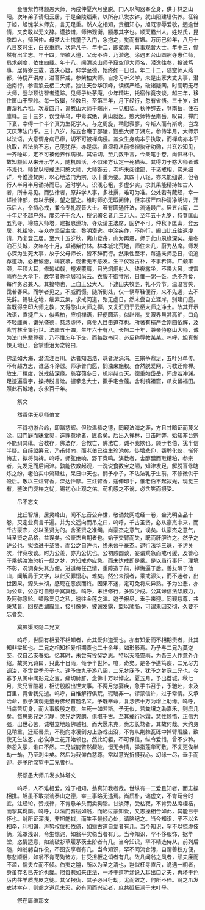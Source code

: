 <!-- { "loadSidebar": true } -->
　　金陵紫竹林颛愚大师，丙戌仲夏六月坐脱。门人以陶器奉全身，供于林之山阳。次年弟子请归云居，于是金陵缁素，以所存爪发衣钵，就山阳建塔供养。征铭于旭，旭愧学未师安，言无足重。然人之相知，贵相知心，旭既谬辱爱敬，迥逾世情，又安敢以无文辞。谨按谱，师讳观衡，颛愚其字也。顺天霸州人，姓赵氏，昆季四人，师居仲。母梦大士携童子入门，急抱之，觉而有娠。万历己卯年，八月十八日亥时生，白衣重胞，状异凡子。年十二，即茹素，喜事观音大士。年十三，翛然有出尘志。年十四，坚欲入道，父母不许，乃潜逸。涂遇五台山圆照寺惠仁师，恳求剃度，依住四载。年十八，闻清凉山师子窟空印大师名，潜逸往参，投诚笃事，居侍寮三载，咨决心疑，仰学至德，始终如一日也。年二十二，随空师入燕都，侍楞严讲席，进菩萨戒，参紫柏大师。自念习听义学，未是出家大丈夫事，潜逸南行，参雪浪云栖二大师。独住天台华顶峰，读楞严经，破诸疑网。时高明无尽大师，登华顶访智者遗踪。见师孑处茅庵，少年精进，托宿作竟夜谈。越三年，移住匡山干罡岭。每一饭辍，坐数日。至第三年，月下经行，忽有省悟。三十岁，进曹溪礼六祖。次夏四月，谒憨山大师于端州，一见相契。秋仲辞去，登南岳，住石廪峰。三十三岁，误食草乌，中毒滨绝，离山就医。憨大师特至南岳，叹曰，禅门下衰，幸得一个半个真为生死学人，与之周旋，稍慰寂寥，今斯人而有斯病，岂龙天厌薄法门乎。三十八岁，结五台庵于邵陵，觐憨大师于湖东，参侍半月，大师示以法语，大意谓身病已瘳，切不可被禅病侵。盖众生身病本乎执取，而禅病亦本乎执取，若法执不忘，己见犹存，亦是病。直须将从前参禅执守功勋，并玄妙知见，一齐唾却，定不可被他养作病根。其语切，至几数千言，今亲笔手卷，尚供林中。故知颛师从来开示学人，随机圆活，不似诸方认定一死猫头。其得力于憨大师者诚不浅也。师曾以授戒法问憨大师，大师答云，老朽未阅律部，于诸戒相，实未细详，今惟遵梵网，以心地法门为宗，以十重为要。其四十八轻，亦未能细说，但令行人半月半月诵持而已。近时学人，识浅心粗，多虚少实，求其果能精持如古人者，所未易见。而弘律者，原非学人事，多杜撰，难可为准。公处若有藏经，幸一详检律部，有以示我，望之望之。维时师亦无暇阅律，但宗楞严四种清净明诲，开示后人，令持心戒，兼令专礼观音大士。著有圆通忏法，流通最广。居五台庵，二十年足不越户外。度弟子千余人，授记署名者几三万人。至年五十九岁，特登匡山五乳寺，埽憨大师塔，建报恩道场，寺众请主法席，固辞不可。仲秋下匡山，登云居，礼祖塔，寺众亦坚留主席，黎明潜逸。中涂疾作，不能行，阖山比丘往返虔请，乃复登云居。至六十五岁秋，离山登舟，山为再震，师于此山夙缘深矣。是冬泊石头城，次年冬十月，卓锡紫竹林。林本城北荒地，师住未几，蔚为丛席。师发心深为生死大事，故于父母师长，皆不辞而行。然秉性至孝，每遇亲师忌日，设追荐道场，必极诚悫，竭哀慕，观者无不感发。生平仪容古朴，不事矜饰。广颡丰颐，平顶大耳，修髯如戟，短发覆肩，目光炯炯射人。终夜露坐，不畏大风，或雷雨亦坐大伞下，故学者称伞居和尚云。衣服不御寸帛，日惟一粥一饭，绝不杂食，每作务必兼人。其接物也，上自王公大人，下逮田夫牧竖，礼不异节。温温言笑，霭若春风。而学者见之，不威而慑。随所到处，仅一辆草鞋便行，来不先通，去不先辞。锡驻之地，缁素云集，求戒问道，殆无虚日。然未尝自立涯岸，别建门庭。盖既得空印大师之教，又得憨山大师之禅，又复汇归于云栖大师之净土。故其开示法语，直捷广大，似紫柏，应机禅语，轻便圆活，似赵州。又眼界虽甚高旷，口角不轻雌黄，谦光盛德，慈念虚怀，真令人目击道存也。所著有楞严金刚四依解，及紫竹林全集行世。法腊五十四，生年六十有八。长旭二十年，兼亲侍憨山大师，诚为法门先辈尊宿，乃不惟忘年下交，而每致书问，必反称辱教某某。呜呼，旭真惭悚无地已，合掌堕泪为之铭曰，

佛法如大海，潜流注百川。达者知浩浩，昧者泥涓涓。三宗争鼎足，五叶分单传。不有超方志，谁惩斗诤愆。师承普门愿，悯浊来施权。奋然脱爱网，习教还修禅。放生广檀度，说戒结深缘。慈容蔼冬日，机辩赫炎天。德重如岱岳，怀虚若冲渊。足迹遍寰宇，操持脱言诠。握拳念大士，撒手宅金莲。舍利镇祖窟，爪发留福田。照此石城地，永永百千年。

　　祭文

　　然香供无尽师伯文

　　不肖初游台岭，即睹慈辉。但钦温恭之德，罔窥法海之涯，方且甘暗证而蔑义涂，因门庭而昧堂奥，造罪意地者，匪希矣。后出入禅林，目击时弊，始知非台宗不能纠其纰。台教存，佛法存，台教亡，佛法亡，诚不我欺也。顾于老伯，犹半信半疑。自缔盟筹兄，乃甫倾向，而老伯已往生珍池矣。徒增悲仰，窃聆化仪，惭怀悔志，拟将何裨。呜呼，师弦绝响，野干竞鸣。演教者，舍醇醲而取糟粕，参宗者，先发足而后问津。孰能依教起观，一洗说食数宝之陋，知津发足，解脱盲修瞎炼之纷。老伯实中流砥柱，杲日中天也。悯予小子，不沾法乳于生前，不修微供于殁后。敬以三炷臂香，深达忏摩。三炷臂香，遥伸印手，惟老伯不起寂光，现觉三有，鉴法门婴杵之忧，锡初心止观之佑。苟机感之不讹，必含笑而摄受。

　　吊不忘文

　　比丘智旭，居灵峰山，闻不忘音公弃世，敬诵梵网戒经一卷，金光明空品十卷，灭定业真言千遍。并为文遥向而吊之曰，呜呼，千古圣贤，必从豪杰中来，而千古豪杰，必以圣贤为的。舍圣贤之准绳，尚豪杰之意气，误矣。认豪杰之意气，当圣贤之品格，益误矣。公豪杰自期者也，始予交臂而失，既而肝胆许之。然予之许公也，拟欲进乎圣贤。而公之自许也，终未舍乎豪杰。逮行法华三昧，予访关次，作竟夜谈。时为公羡，亦为公忧也。公初惑圆谈，妄谓乘急而戒可缓，及警心于乘鹤渡海忽折一翅之梦，方知戒亦应急，而未达戒即是乘。是以虽行事忏，理境不彰，况调身失其方便。进道每任己情，重障造于前，掉悔逼于后。善友隔于他山，闻解局于文字，以此灭罪悟心，难矣。然公未彻者，乘戒源头，而不迷者，出世因果。源头未彻，感现在恶疾而终。因果不迷，定可免将来异熟。予为公悲，亦为公幸，公亦可自慰于冥冥也。呜呼，末世修行，多败少成。公其谛信法华威力，及阿弥愿轮。顿除爱见之私，速往金莲之津。迨予报尽，垂手来迎。同觐慈尊，共秉梵音。回视西湖殿里，接引像旁，披诚发露，盟以肺肠，可谓果因交彻，久要不忘者矣。

　　奠影渠灵隐二兄文

　　呜呼，世固有相爱不相知者，此其爱非道爱也。亦有知爱而不相期责者，此其知非实知也。二兄之相知相爱相期责也二十余年，如形影焉。乃予与二兄为莫逆交，仅自乙亥春始。忆其时，未尝有投契之思。特以天降霪雨，为吾三人作意外介绍。故灵兄诗曰，只此十日雨，倾予半世怀。噫，奇矣。是冬予遘笃疾，二兄尽力调治，不啻昆季母子也。逮予住九子游八闽，二兄梦寐予，犹予之梦寐二兄也。今春予从闽中闻影兄之变，痛切肺肝，念佛十万以悼之。夏五月，予出苕城。秋七月，灵兄冒酷暑，相访殷殷出世大事。不两月忽婴疾，急手书召予，予驰赴，未及百里，竟舍我先逝。呜呼，自惟解行俱荒，瑕玼非一。谬蒙信许，过于常情。又承治命，欲予演观无量寿佛经首题名义。予既奉命，复念佛十万为增上助缘。呜呼，当病苦切身，而大事殷殷之意，生死一如若斯。予无似，若粪壤之助嘉禾，则庶几矣。每思影兄之沉静，灵兄之爽朗，俱堪千古。至其戒行冰霜，慧性颖悟，正信力强，出世心苦，诚堪立地超佛越祖。而大愿未克，赍志长骛者，其故何哉。大约身见稍重，迁延晷景，不能向冰凌剑刃上游戏出没，不肯从荆棘瓦砾中掉臂厝胫，致使无生法忍，必俟净土花开始领也。然此幻躯，不可保信，纵令爱惜，曾不少矜。养怨入冢，谁曰不然。二兄诚能瞥然觑破，憬无余情，弹指莲华可敷，不复更俟半劫一劫，乃至刹尘矣。然后为我仰白慈尊，常以慧光折摄我心。幻缘一尽，垂手而迎，是予所深望于二兄者也。

　　祭颛愚大师爪发衣钵塔文

　　呜呼，人不难相爱，难于相知，翁真知我者哉。世纵有一二爱且知者，而志操相携。旭虽不敢拟翁泰山之德，幸三事略无违焉。尚质朴，诎虚文，不肯苟合时宜。注经论，赞戒律，不肯悬羊头而卖狗脂。甘淡薄，受枯寂，不肯受丛席桎梏，而掣其羁縻。呜呼，以法门耆宿如翁，而旭过蒙知爱，又志操相合如此，其能已于怀也。翁所证深浅，非旭能拟，而生平最倾心处，请略纪之。当今知识，罕不以名相牵，利相饵，声势权位相依倚，如翁古道自爱者有几。当今知识，罕不以掠虚伎俩，笼罩浅识，令生惊诧，如翁平实稳当者有几。当今知识，罕不侈服饰，据华堂，恣情适意，如翁破衫草履茅茨土阶者有几。当今知识，罕不精选侍从，前列后随，如翁躬自作役，不图安享者有几。当今知识，罕不同流合污，自谓善权方便，慈悲顺俗，如翁不肯苟殉诸方，甘受担板之诮者有几。故凡闻翁之风者，顽夫廉而不滥，懦夫立而不倾。伯夷之隘，所以为圣之清也，岂似枉寻直尺，诡遇一朝者，身虽存名已先沦也哉。旭每悲如来正法，一坏于道听涂说入耳出口之夫，再坏于色厉内荏羊质虎皮之徒。其父报仇，其子必且行劫，尤而效之，何所不径。翁之爪发衣钵幸存，则翁之道风未灭，必有闻而兴起者，庶共砥狂澜于末叶乎。

　　祭在庸维那文

